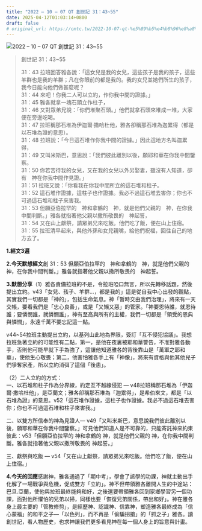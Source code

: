 ```yaml
---
title: "2022 – 10 – 07 QT 創世記 31：43~55"
date: 2025-04-12T01:03:14+0800
draft: false
# original_url: https://cmtc.tw/2022-10-07-qt-%e5%89%b5%e4%b8%96%e8%a8%98-31%ef%bc%9a4355
---
```


![2022 – 10 – 07 QT 創世記 31：43\~55](/images/qt.jpg  "2022 – 10 – 07 QT 創世記 31：43\~55")

> 創世記 31：43\~55
>
> 31：43 拉班回答雅各說：「這女兒是我的女兒，這些孩子是我的孩子，這些羊群也是我的羊群；凡在你眼前的都是我的。我的女兒並她們所生的孩子，我今日能向他們做甚麼呢？  
> 31：44 來吧！你我二人可以立約，作你我中間的證據。」  
> 31：45 雅各就拿一塊石頭立作柱子，  
> 31：46 又對眾弟兄說：「你們堆聚石頭。」他們就拿石頭來堆成一堆，大家便在旁邊吃喝。  
> 31：47 拉班稱那石堆為伊迦爾‧撒哈杜他，雅各卻稱那石堆為迦累得（都是以石堆為證的意思）。  
> 31：48 拉班說：「今日這石堆作你我中間的證據。」因此這地方名叫迦累得，  
> 31：49 又叫米斯巴，意思說：「我們彼此離別以後，願耶和華在你我中間鑒察。  
> 31：50 你若苦待我的女兒，又在我的女兒以外另娶妻，雖沒有人知道，卻有　神在你我中間作見證。」  
> 31：51 拉班又說：「你看我在你我中間所立的這石堆和柱子。  
> 31：52 這石堆作證據，這柱子也作證據。我必不過這石堆去害你；你也不可過這石堆和柱子來害我。  
> 31：53 但願亞伯拉罕的　神和拿鶴的　神，就是他們父親的　神，在你我中間判斷。」雅各就指著他父親以撒所敬畏的　神起誓，  
> 31：54 又在山上獻祭，請眾弟兄來吃飯。他們吃了飯，便在山上住宿。  
> 31：55 拉班清早起來，與他外孫和女兒親嘴，給他們祝福，回往自己的地方去了。

**1.經文3遍**

**2.今天默想經文**創 31：53 但願亞伯拉罕的　神和拿鶴的　神，就是他們父親的　神，在你我中間判斷。」雅各就指著他父親以撒所敬畏的　神起誓。

**3.默想分享**（1）雅各責備拉班的不是，令拉班啞口無言，所以先轉移話題，然後提出立約。v43「女兒、孩子、羊群…，都是我的」這是從自我中心出發的觀點，其實我們一切都是「神的」，包括生命氣息。神「暫時交由我們治理」，將來有一天交帳，要看我們是「忠心良善」，或是「又懶又惡」的管家。「神要恩待誰，就恩待誰；要憐憫誰，就憐憫誰」，神有至高與所有的主權，我們一切都是「領受的恩典與憐憫」，永遠千萬不要忘記這一點。

v44\~54拉班主動提出立約，以基列山此地為界限，簽訂「互不侵犯協議」。我想拉班急著立約的可能性有二點，第一，是他在夜裏被耶和華警告，不准對雅各動手，否則他可能早就下手為強了，這讓他知道雅各的背後靠山是「萬軍之耶和華」，使他生心敬畏；第二，他害怕雅各手上有「神像」，將來有資格與他其他兒子們爭奪家產，所以立約消弭了這個「後患」。

（2）二人立約的方式：  
一、以石堆和柱子作為分界線，約定互不越線侵犯 — v48拉班稱那石堆為「伊迦爾‧撒哈杜他」，是亞蘭文；雅各卻稱那石堆為「迦累得」，是希伯來文，都是「以石堆為證」的意思。v52「這石堆作證據，這柱子也作證據。我必不過這石堆去害你；你也不可過這石堆和柱子來害我。」

二、以雙方所信奉的神為見證人— v49「又叫米斯巴，意思說我們彼此離別以後，願耶和華在你我中間鑒察。」可見他們知道人是不可靠的，只能寄託神來約束彼此：v53「但願亞伯拉罕的 神和拿鶴的 神，就是他們父親的 神，在你我中間判斷。雅各就指著他父親以撒所敬畏的 神起誓。」

三、獻祭與吃飯 — v54「又在山上獻祭，請眾弟兄來吃飯。他們吃了飯，便在山上住宿。」

**4.今天的回應**感謝神，雅各通過了「期中考」，學會了該學的功課，神就主動出手化解了一場戰爭與危機，促成雙方「立約」。神不但帶領雅各離開人生的中途站：巴旦.亞蘭，使他與拉班最終能夠和好，之後還要帶領雅各回到家鄉學習另一個功課，面對他所懼怕的兄弟以掃，同樣也要「恢復兄弟關係，帶出和好」。神在雅各身上最主要的「管教修剪」，是經歷神、認識神、信靠神，塑造雅各最終成為「信心蒙福」的和平之子—「以色列」，而不再是「偷騙拐搶」的「抓之子」雅各。讀創世記，看人物歷史，也求神讓我們更多看見神在每一個人身上的旨意與計畫。
